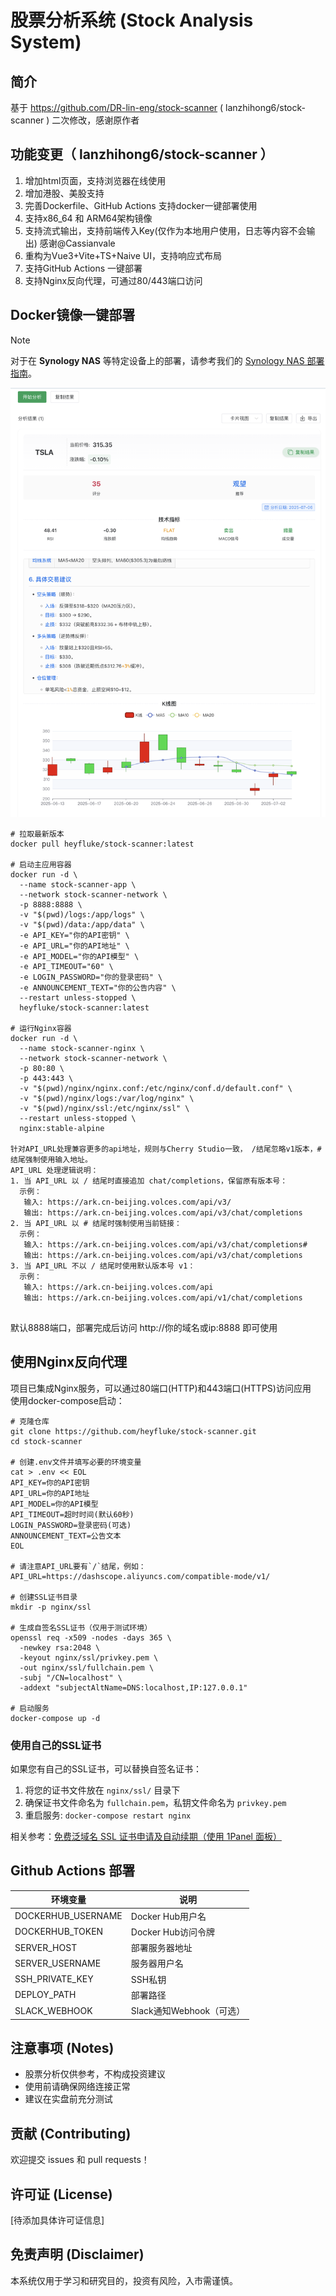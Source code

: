 # 股票分析系统 (Stock Analysis System)

## 简介

基于 https://github.com/DR-lin-eng/stock-scanner ( lanzhihong6/stock-scanner ) 二次修改，感谢原作者  

## 功能变更（ lanzhihong6/stock-scanner ）

1. 增加html页面，支持浏览器在线使用  
2. 增加港股、美股支持  
3. 完善Dockerfile、GitHub Actions 支持docker一键部署使用  
4. 支持x86_64 和 ARM64架构镜像  
5. 支持流式输出，支持前端传入Key(仅作为本地用户使用，日志等内容不会输出) 感谢@Cassianvale  
6. 重构为Vue3+Vite+TS+Naive UI，支持响应式布局  
7. 支持GitHub Actions 一键部署  
8. 支持Nginx反向代理，可通过80/443端口访问

## Docker镜像一键部署

> [!NOTE]
> 对于在 **Synology NAS** 等特定设备上的部署，请参考我们的 [Synology NAS 部署指南](./docs/README.synology.md)。

![Stock Scanner 示例图片](./docs/stock-scanner-sample.png)

```
# 拉取最新版本
docker pull heyfluke/stock-scanner:latest

# 启动主应用容器
docker run -d \
  --name stock-scanner-app \
  --network stock-scanner-network \
  -p 8888:8888 \
  -v "$(pwd)/logs:/app/logs" \
  -v "$(pwd)/data:/app/data" \
  -e API_KEY="你的API密钥" \
  -e API_URL="你的API地址" \
  -e API_MODEL="你的API模型" \
  -e API_TIMEOUT="60" \
  -e LOGIN_PASSWORD="你的登录密码" \
  -e ANNOUNCEMENT_TEXT="你的公告内容" \
  --restart unless-stopped \
  heyfluke/stock-scanner:latest
  
# 运行Nginx容器
docker run -d \
  --name stock-scanner-nginx \
  --network stock-scanner-network \
  -p 80:80 \
  -p 443:443 \
  -v "$(pwd)/nginx/nginx.conf:/etc/nginx/conf.d/default.conf" \
  -v "$(pwd)/nginx/logs:/var/log/nginx" \
  -v "$(pwd)/nginx/ssl:/etc/nginx/ssl" \
  --restart unless-stopped \
  nginx:stable-alpine

针对API_URL处理兼容更多的api地址，规则与Cherry Studio一致， /结尾忽略v1版本，#结尾强制使用输入地址。
API_URL 处理逻辑说明：
1. 当 API_URL 以 / 结尾时直接追加 chat/completions，保留原有版本号：
  示例：
   输入: https://ark.cn-beijing.volces.com/api/v3/
   输出: https://ark.cn-beijing.volces.com/api/v3/chat/completions
2. 当 API_URL 以 # 结尾时强制使用当前链接：
  示例：
   输入: https://ark.cn-beijing.volces.com/api/v3/chat/completions#
   输出: https://ark.cn-beijing.volces.com/api/v3/chat/completions
3. 当 API_URL 不以 / 结尾时使用默认版本号 v1：
  示例：
   输入: https://ark.cn-beijing.volces.com/api
   输出: https://ark.cn-beijing.volces.com/api/v1/chat/completions


```

默认8888端口，部署完成后访问  http://你的域名或ip:8888 即可使用  

## 使用Nginx反向代理

项目已集成Nginx服务，可以通过80端口(HTTP)和443端口(HTTPS)访问应用  
使用docker-compose启动：  

```shell
# 克隆仓库
git clone https://github.com/heyfluke/stock-scanner.git
cd stock-scanner

# 创建.env文件并填写必要的环境变量
cat > .env << EOL
API_KEY=你的API密钥
API_URL=你的API地址
API_MODEL=你的API模型
API_TIMEOUT=超时时间(默认60秒)
LOGIN_PASSWORD=登录密码(可选)
ANNOUNCEMENT_TEXT=公告文本
EOL

# 请注意API_URL要有`/`结尾，例如：API_URL=https://dashscope.aliyuncs.com/compatible-mode/v1/

# 创建SSL证书目录
mkdir -p nginx/ssl

# 生成自签名SSL证书（仅用于测试环境）
openssl req -x509 -nodes -days 365 \
  -newkey rsa:2048 \
  -keyout nginx/ssl/privkey.pem \
  -out nginx/ssl/fullchain.pem \
  -subj "/CN=localhost" \
  -addext "subjectAltName=DNS:localhost,IP:127.0.0.1"

# 启动服务
docker-compose up -d
```

### 使用自己的SSL证书

如果您有自己的SSL证书，可以替换自签名证书：

1. 将您的证书文件放在 `nginx/ssl/` 目录下
2. 确保证书文件命名为 `fullchain.pem`，私钥文件命名为 `privkey.pem`
3. 重启服务: `docker-compose restart nginx`

相关参考：[免费泛域名 SSL 证书申请及自动续期（使用 1Panel 面板）](https://bronya-zaychik.cn/archives/GenSSL.html)

## Github Actions 部署

| 环境变量 | 说明 |
| --- | --- |
| DOCKERHUB_USERNAME | Docker Hub用户名 |
| DOCKERHUB_TOKEN | Docker Hub访问令牌 |
| SERVER_HOST | 部署服务器地址 |
| SERVER_USERNAME | 服务器用户名 |
| SSH_PRIVATE_KEY | SSH私钥 |
| DEPLOY_PATH | 部署路径 |
| SLACK_WEBHOOK | Slack通知Webhook（可选） |


## 注意事项 (Notes)
- 股票分析仅供参考，不构成投资建议
- 使用前请确保网络连接正常
- 建议在实盘前充分测试

## 贡献 (Contributing)
欢迎提交 issues 和 pull requests！

## 许可证 (License)
[待添加具体许可证信息]

## 免责声明 (Disclaimer)
本系统仅用于学习和研究目的，投资有风险，入市需谨慎。
